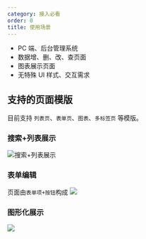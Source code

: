 ```yaml
---
category: 接入必看
order: 0
title: 使用场景
---
```


- PC 端、后台管理系统
- 数据增、删、改、查页面
- 图表展示页面
- 无特殊 UI 样式、交互需求

## 支持的页面模版

目前支持 `列表页`、`表单页`、`图表`、`多标签页` 等模版。

### 搜索+列表展示

![搜索+列表展示](https://user-gold-cdn.xitu.io/2019/6/3/16b1c406089692a0?w=1363&h=761&f=png&s=117988)

### 表单编辑

页面由`表单项+按钮`构成
![](https://user-gold-cdn.xitu.io/2019/6/3/16b1c4b17271a680?w=1364&h=763&f=png&s=52742)

### 图形化展示

![](https://user-gold-cdn.xitu.io/2019/11/13/16e6462123dd77df?w=2214&h=990&f=png&s=120008)

